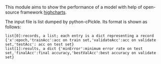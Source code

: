 This module aims to show the performance of a model with help of open-source framework <a href='http://www.highcharts.com/'>highcharts</a>.

The input file is list dumped by python-cPickle. Its format is shown as follows:

```
list[0]:records, a list; each entry is a dict representing a record {'x':epoch,'trainAcc':acc on train set,'validateAcc':acc on validate set,'testAcc': acc on test set}
list[1]:results, a dict {'minError':minimum error rate on test set,'finalAcc':final accuracy,'bestValAcc':best accuracy on validate set}
```
